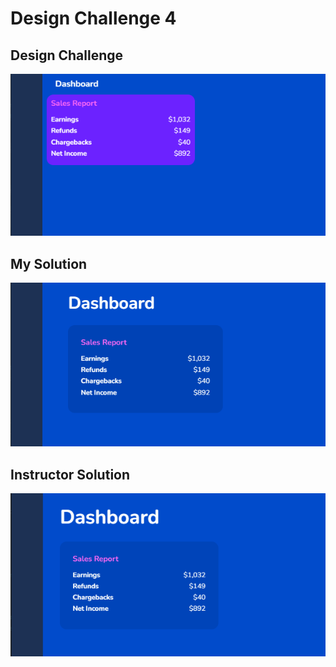 # Design Challenge 4

## Design Challenge

![](../images/final-design-challenge-problem.png)

## My Solution

![](../images/final-design-challenge-my-solution.png)

## Instructor Solution

![](../images/final-design-challenge-instructor-solution.png)
